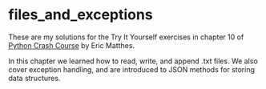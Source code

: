 # files_and_exceptions

These are my solutions for the Try It Yourself exercises in chapter 10 of [Python Crash Course](https://nostarch.com/pythoncrashcourse/) by Eric Matthes.

In this chapter we learned how to read, write, and append .txt files. We also cover exception handling, and are introduced to JSON methods for storing data structures.
